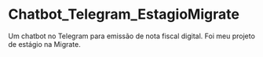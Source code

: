 # Chatbot_Telegram_EstagioMigrate
Um chatbot no Telegram para emissão de nota fiscal digital. Foi meu projeto de estágio na Migrate.
